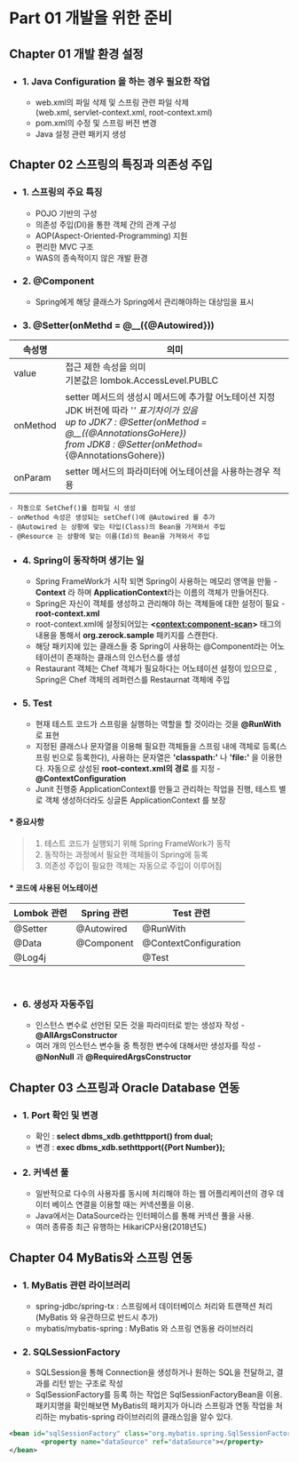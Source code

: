 # **Part 01** 개발을 위한 준비


## **Chapter 01** 개발 환경 설정


+ ### 1. Java Configuration 을 하는 경우 필요한 작업
	- web.xml의 파일 삭제 및 스프링 관련 파일 삭제  
(web.xml, servlet-context.xml, root-context.xml)
	- pom.xml의 수정 및 스프링 버전 변경
	- Java 설정 관련 패키지 생성


## **Chapter** 02 스프링의 특징과 의존성 주입

+ ### 1. 스프링의 주요 특징
	- POJO 기반의 구성
 	- 의존성 주입(DI)을 통한 객체 간의 관계 구성
 	- AOP(Aspect-Oriented-Programming) 지원
 	- 편리한 MVC 구조
 	- WAS의 종속적이지 않은 개발 환경

+ ### 2. @Component
  - Spring에게 해당 클래스가 Spring에서 관리해야하는 대상임을 표시

+ ### 3. @Setter(onMethd = @__({@Autowired}))

 |속성명| 의미|
 |-----------------|------------------|
 |value|접근 제한 속성을 의미 </br> 기본값은  lombok.AccessLevel.PUBLC|
 |onMethod|setter 메서드의 생성시 메서드에 추가할 어노테이션 지정 </br> JDK 버전에 따라 '_' 표기차이가 있음  </br>up to JDK7 : @Setter(onMethod = @__({@AnnotationsGoHere})  </br>from JDK8 : @Setter(onMethod_={@AnnotationsGohere})|
 |onParam           |setter 메서드의 파라미터에 어노테이션을 사용하는경우 적용|
 
 	- 자동으로 SetChef()를 컴파일 시 생성
	- onMethod 속성은 생성되는 setChef()에 @Autowired 를 추가
 	- @Autowired 는 상황에 맞는 타입(Class)의 Bean을 가져와서 주입
 	- @Resource 는 상황에 맞는 이름(Id)의 Bean을 가져와서 주입
 

 + ### 4. Spring이 동작하며 생기는 일
 	- Spring FrameWork가 시작 되면 Spring이 사용하는 메모리 영역을 만듦 - **Context** 라  하며 **ApplicationContext**라는 이름의 객체가 만들어진다.
 	- Spring은 자신이 객체를 생성하고 관리해야 하는 객체들에 대한 설정이 필요 - **root-context.xml**
 	- root-context.xml에 설정되어있는 **<<context:component-scan>>** 태그의 내용을 통해서 **org.zerock.sample** 패키지를 스캔한다.
 	- 해당 패키지에 있는 클래스들 중 Spring이 사용하는 @Component라는 어노테이션이 존재하는 클래스의 인스턴스를 생성
 	- Restaurant 객체는 Chef 객체가 필요하다는 어노테이션 설정이 있으므로 , Spring은 Chef 객체의 레퍼런스를 Restaurnat 객체에 주입

 + ### 5. Test
 	- 현재 테스트 코드가 스프링을 실행하는 역할을 할 것이라는 것을 **@RunWith** 로 표현
 	- 지정된 클래스나 문자열을 이용해 필요한 객체들을 스프링 내에 객체로 등록(스프링 빈으로 등록한다),  사용하는 문자열은 **'classpath:'** 나 **'file:'** 을 이용한다. 자동으로 상성된 **root-context.xml의 경로** 를 지정 - **@ContextConfiguration**
 	- Junit 진행중 ApplicationContext를 만들고 관리하는 작업을 진행, 테스트 별로 객체 생성하더라도 싱글톤 ApplicationContext 를 보장
 
 #### * 중요사항 
 >	1. 테스트 코드가 실행되기 위해 Spring FrameWork가 동작
 >	2. 동작하는 과정에서 필요한 객체들이 Spring에 등록
 >	3. 의존성 주입이 필요한 객체는 자동으로 주입이 이루어짐


 #### * 코드에 사용된 어노테이션
 |Lombok 관련       |  Spring 관련      | Test 관련
 |-----------------|------------------|---------
 |@Setter          |@Autowired        |@RunWith
 |@Data            |@Component        |@ContextConfiguration
 |@Log4j           |                  |@Test

</br>


+ ### 6. 생성자 자동주입
 	- 인스턴스 변수로 선언된 모든 것을 파라미터로 받는 생성자 작성 - **@AllArgsConstructor**
 	- 여러 개의 인스턴스 변수들 중 특정한 변수에 대해서만 생성자를 작성 -  **@NonNull** 과 **@RequiredArgsConstructor** 

## **Chapter 03** 스프링과 Oracle Database 연동

+ ### 1. Port 확인 및 변경

	- 확인 : **select dbms_xdb.gethttpport() from dual;**
	- 변경 : **exec dbms_xdb.sethttpport({Port Number});**

+ ### 2. 커넥션 풀

	- 일반적으로 다수의 사용자를 동시에 처리해야 하는 웹 어플리케이션의 경우 데이터 베이스 연결을 이용할 때는 커넥션풀을 이용.
	- Java에서는 DataSource라는 인터페이스를 통해 커넥션 풀을 사용.
	- 여러 종류중 최근 유행하는 HikariCP사용(2018년도)


## **Chapter 04** MyBatis와 스프링 연동

+ ### 1. MyBatis 관련 라이브러리
	- spring-jdbc/spring-tx : 스프링에서 데이터베이스 처리와 트랜잭션 처리(MyBatis 와 유관하므로 반드시 추가)
	- mybatis/mybatis-spring : MyBatis 와 스프링 연동용 라이브러리

+ ### 2. SQLSessionFactory
	- SQLSession을 통해 Connection을 생성하거나 원하는 SQL을 전달하고, 결과를 리턴 받는 구조로 작성
	- SqlSessionFactory를 등록 하는 작업은 SqlSessionFactoryBean을 이용. 패키지명을 확인해보면 MyBatis의 패키지가 아니라 스프링과 연동 작업을 처리하는 mybatis-spring 라이브러리의 클래스임을 알수 있다.

```xml
<bean id="sqlSessionFactory" class="org.mybatis.spring.SqlSessionFactoryBean">
		<property name="dataSource" ref="dataSource"></property>
</bean>
```
